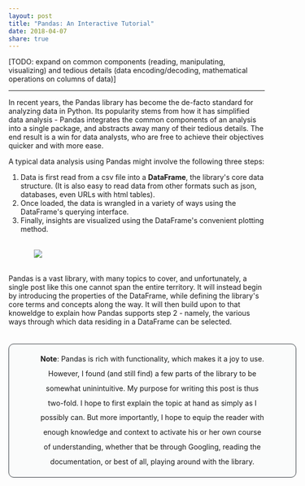 ```yaml
---
layout: post
title: "Pandas: An Interactive Tutorial"
date: 2018-04-07
share: true
---
```

<style type="text/css">
.note {
    -webkit-border-radius: 6px;
    background-color: #e9ecef2e;
    border: solid 1px #343a40;
    border-radius: 10px;
    overflow: hidden;
    padding: 15px 60px;
    text-align: center;
    width: 88%;
    margin: 35px auto;
    line-height: 1.8rem;
}

#pandas {
  width: 80%;
  margin: 2rem auto;
}
</style>

[TODO: expand on common components (reading, manipulating, visualizing) and tedious details (data encoding/decoding, mathematical operations on columns of data)]

----------

In recent years, the Pandas library has become the de-facto standard for analyzing data in Python. Its popularity stems from how it has simplified data analysis - Pandas integrates the common components of an analysis into a single package, and abstracts away many of their tedious details. The end result is a win for data analysts, who are free to achieve their objectives quicker and with more ease.

A typical data analysis using Pandas might involve the following three steps:

1. Data is first read from a csv file into a **DataFrame**, the library's core data structure. (It is also easy to read data from other formats such as json, databases, even URLs with html tables).
2. Once loaded, the data is wrangled in a variety of ways using the DataFrame's querying interface.
3. Finally, insights are visualized using the DataFrame's convenient plotting method.

<div id="pandas">
  <a href="{{ site.baseurl }}/assets/pandas.svg">
    <img src="{{ site.baseurl }}/assets/pandas.svg">
  </a>
</div>


Pandas is a vast library, with many topics to cover, and unfortunately, a single post like this one cannot span the entire territory. It will instead begin by introducing the properties of the DataFrame, while defining the library's core terms and concepts along the way. It will then build upon to that knoweldge to explain how Pandas supports step 2 - namely, the various ways through which data residing in a DataFrame can be selected. 

<div class="note">
<strong>Note</strong>: Pandas is rich with functionality, which makes it a joy to use. However, I found (and still find) a few parts of the library to be somewhat uninintuitive. My purpose for writing this post is thus two-fold. I hope to first explain the topic at hand as simply as I possibly can. But more importantly, I hope to equip the reader with enough knowledge and context to activate his or her own course of understanding, whether that be through Googling, reading the documentation, or best of all, playing around with the library.
</div>






